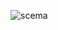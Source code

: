 ![scema](https://github.com/vikavnebo/education_system/assets/129420576/ab8cde82-23c6-4a11-b8f5-5c4ad44e49de)
